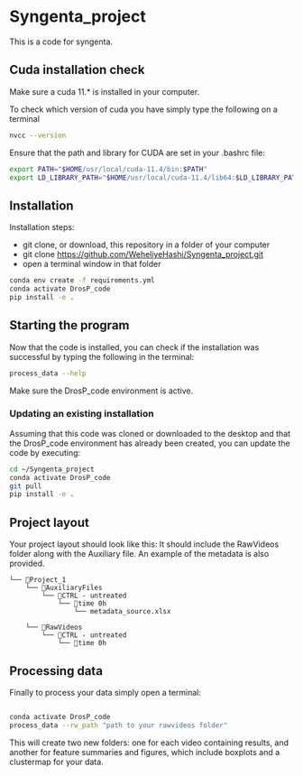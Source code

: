 # Syngenta_project
This is a code for syngenta. 


## Cuda installation check 
Make sure a cuda 11.* is installed in your computer. 

To check which version of cuda you have simply type the following on a terminal 

```bash
nvcc --version
```

Ensure that the path and library for CUDA are set in your .bashrc file:

```bash
export PATH="$HOME/usr/local/cuda-11.4/bin:$PATH"
export LD_LIBRARY_PATH="$HOME/usr/local/cuda-11.4/lib64:$LD_LIBRARY_PATH"
```
## Installation

Installation steps:
* git clone, or download, this repository in a folder of your computer
* git clone https://github.com/WeheliyeHashi/Syngenta_project.git
* open a terminal window in that folder


```bash
conda env create -f requirements.yml
conda activate DrosP_code
pip install -e .
```


## Starting the program

Now that the code is installed, you can check if the installation was successful by typing the following in the terminal:

```bash
process_data --help
```
Make sure the DrosP_code environment is active.

### Updating an existing installation

Assuming that this code was cloned or downloaded to the desktop and that the DrosP_code environment has already been created, you can update the code by executing:

```bash
cd ~/Syngenta_project
conda activate DrosP_code
git pull
pip install -e .
```

## Project layout

Your project layout should look like this: It should include the RawVideos folder along with the Auxiliary file. An example of the metadata is also provided.

```
└── 📁Project_1
    └── 📁AuxiliaryFiles
        └── 📁CTRL - untreated
            └── 📁time 0h
                └── metadata_source.xlsx
           
    └── 📁RawVideos
        └── 📁CTRL - untreated
            └── 📁time 0h
```

## Processing data

Finally to process your data simply open a terminal:

```bash

conda activate DrosP_code
process_data --rw_path "path to your rawvideos folder"
```

This will create two new folders: one for each video containing results, and another for feature summaries and figures, which include boxplots and a clustermap for your data.


